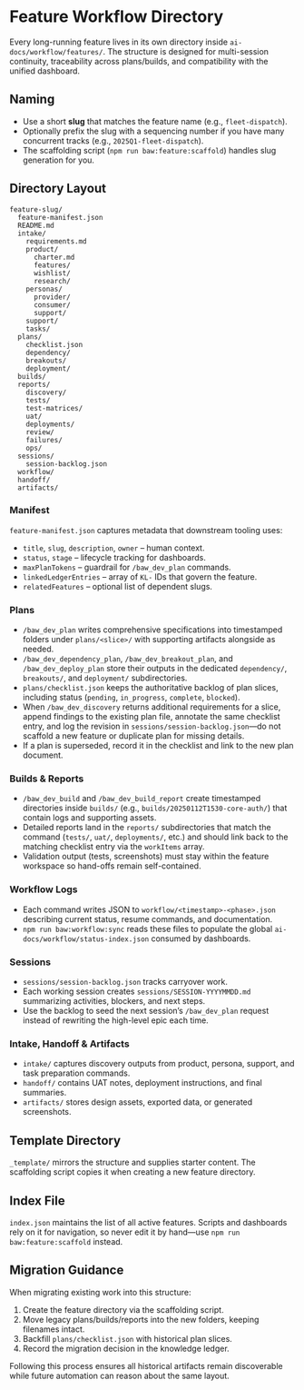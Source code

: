 # Feature Workflow Directory

Every long-running feature lives in its own directory inside `ai-docs/workflow/features/`. The structure is designed for multi-session continuity, traceability across plans/builds, and compatibility with the unified dashboard.

## Naming

- Use a short **slug** that matches the feature name (e.g., `fleet-dispatch`).
- Optionally prefix the slug with a sequencing number if you have many concurrent tracks (e.g., `2025Q1-fleet-dispatch`).
- The scaffolding script (`npm run baw:feature:scaffold`) handles slug generation for you.

## Directory Layout

```
feature-slug/
  feature-manifest.json
  README.md
  intake/
    requirements.md
    product/
      charter.md
      features/
      wishlist/
      research/
    personas/
      provider/
      consumer/
      support/
    support/
    tasks/
  plans/
    checklist.json
    dependency/
    breakouts/
    deployment/
  builds/
  reports/
    discovery/
    tests/
    test-matrices/
    uat/
    deployments/
    review/
    failures/
    ops/
  sessions/
    session-backlog.json
  workflow/
  handoff/
  artifacts/
```

### Manifest

`feature-manifest.json` captures metadata that downstream tooling uses:

- `title`, `slug`, `description`, `owner` – human context.
- `status`, `stage` – lifecycle tracking for dashboards.
- `maxPlanTokens` – guardrail for `/baw_dev_plan` commands.
- `linkedLedgerEntries` – array of `KL-` IDs that govern the feature.
- `relatedFeatures` – optional list of dependent slugs.

### Plans

- `/baw_dev_plan` writes comprehensive specifications into timestamped folders under `plans/<slice>/` with supporting artifacts alongside as needed.
- `/baw_dev_dependency_plan`, `/baw_dev_breakout_plan`, and `/baw_dev_deploy_plan` store their outputs in the dedicated `dependency/`, `breakouts/`, and `deployment/` subdirectories.
- `plans/checklist.json` keeps the authoritative backlog of plan slices, including status (`pending`, `in_progress`, `complete`, `blocked`).
- When `/baw_dev_discovery` returns additional requirements for a slice, append findings to the existing plan file, annotate the same checklist entry, and log the revision in `sessions/session-backlog.json`—do not scaffold a new feature or duplicate plan for missing details.
- If a plan is superseded, record it in the checklist and link to the new plan document.

### Builds & Reports

- `/baw_dev_build` and `/baw_dev_build_report` create timestamped directories inside `builds/` (e.g., `builds/20250112T1530-core-auth/`) that contain logs and supporting assets.
- Detailed reports land in the `reports/` subdirectories that match the command (`tests/`, `uat/`, `deployments/`, etc.) and should link back to the matching checklist entry via the `workItems` array.
- Validation output (tests, screenshots) must stay within the feature workspace so hand-offs remain self-contained.

### Workflow Logs

- Each command writes JSON to `workflow/<timestamp>-<phase>.json` describing current status, resume commands, and documentation.
- `npm run baw:workflow:sync` reads these files to populate the global `ai-docs/workflow/status-index.json` consumed by dashboards.

### Sessions

- `sessions/session-backlog.json` tracks carryover work.
- Each working session creates `sessions/SESSION-YYYYMMDD.md` summarizing activities, blockers, and next steps.
- Use the backlog to seed the next session’s `/baw_dev_plan` request instead of rewriting the high-level epic each time.

### Intake, Handoff & Artifacts

- `intake/` captures discovery outputs from product, persona, support, and task preparation commands.
- `handoff/` contains UAT notes, deployment instructions, and final summaries.
- `artifacts/` stores design assets, exported data, or generated screenshots.

## Template Directory

`_template/` mirrors the structure and supplies starter content. The scaffolding script copies it when creating a new feature directory.

## Index File

`index.json` maintains the list of all active features. Scripts and dashboards rely on it for navigation, so never edit it by hand—use `npm run baw:feature:scaffold` instead.

## Migration Guidance

When migrating existing work into this structure:

1. Create the feature directory via the scaffolding script.
2. Move legacy plans/builds/reports into the new folders, keeping filenames intact.
3. Backfill `plans/checklist.json` with historical plan slices.
4. Record the migration decision in the knowledge ledger.

Following this process ensures all historical artifacts remain discoverable while future automation can reason about the same layout.

